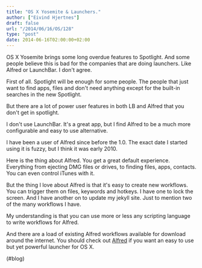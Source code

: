 ```yaml
---
title: "OS X Yosemite & Launchers."
author: ["Eivind Hjertnes"]
draft: false
url: "/2014/06/16/OS/128"
type: "post"
date: 2014-06-16T02:00:00+02:00
---
```


OS X Yosemite brings some long overdue features to Spotlight. And some
people believe this is bad for the companies that are doing launchers.
Like Alfred or LaunchBar. I don't agree.

First of all. Spotlight will be enough for some people. The people that
just want to find apps, files and don't need anything except for the
built-in searches in the new Spotlight.

But there are a lot of power user features in both LB and Alfred that
you don't get in spotlight.

I don't use LaunchBar. It's a great app, but I find Alfred to be a much
more configurable and easy to use alternative.

I have been a user of Alfred since before the 1.0. The exact date I
started using it is fuzzy, but I think it was early 2010.

Here is the thing about Alfred. You get a great default experience.
Everything from ejecting DMG files or drives, to finding files, apps,
contacts. You can even control iTunes with it.

But the thing I love about Alfred is that it's easy to create new
workflows. You can trigger them on files, keywords and hotkeys. I have
one to lock the screen. And I have another on to update my jekyll site.
Just to mention two of the many workflows I have.

My understanding is that you can use more or less any scripting language
to write workflows for Alfred.

And there are a load of existing Alfred workflows available for download
around the internet. You should check out
[Alfred](http://www.alfredapp.com) if you want an easy to use but yet
powerful launcher for OS X.

(#blog)
